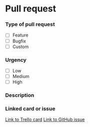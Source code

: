 # Pull request

### Type of pull request
<!-- place an x and remove the space between the [] -->
<!-- also please add the corresponding label on the right -->
* [ ] Feature
* [ ] Bugfix
* [ ] Custom

### Urgency
* [ ] Low
* [ ] Medium
* [ ] High

### Description
<!-- type the description below -->

### Linked card or issue
<!-- place the link between the () and remove the unused link -->
[Link to Trello card]()
[Link to GitHub issue]()

